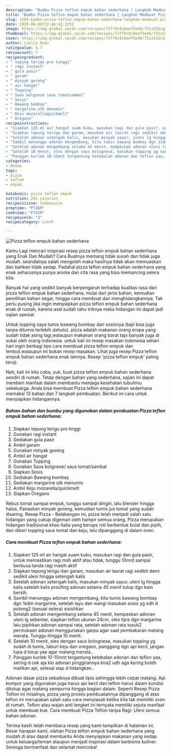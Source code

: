 ```yaml
---
description: "Bumbu Pizza teflon empuk bahan sederhana | Langkah Membuat Pizza teflon empuk bahan sederhana Yang Bisa Manjain Lidah"
title: "Bumbu Pizza teflon empuk bahan sederhana | Langkah Membuat Pizza teflon empuk bahan sederhana Yang Bisa Manjain Lidah"
slug: 1264-bumbu-pizza-teflon-empuk-bahan-sederhana-langkah-membuat-pizza-teflon-empuk-bahan-sederhana-yang-bisa-manjain-lidah
date: 2020-06-06T22:46:42.325Z
image: https://img-global.cpcdn.com/recipes/72ff9c9cbeef5e46/751x532cq70/pizza-teflon-empuk-bahan-sederhana-foto-resep-utama.jpg
thumbnail: https://img-global.cpcdn.com/recipes/72ff9c9cbeef5e46/751x532cq70/pizza-teflon-empuk-bahan-sederhana-foto-resep-utama.jpg
cover: https://img-global.cpcdn.com/recipes/72ff9c9cbeef5e46/751x532cq70/pizza-teflon-empuk-bahan-sederhana-foto-resep-utama.jpg
author: Luella Dean
ratingvalue: 4.7
reviewcount: 7
recipeingredient:
- " tepung terigu pro tinggi"
- " ragi instant"
- " gula pasir"
- " garam"
- " minyak goreng"
- " air hangat"
- " Topping"
- " Saus bolgnese saus tomatsambal"
- " Sosis"
- " Bawang bombay"
- " margarine utk menumis"
- " Keju mozarellaquickmelt"
- " Oregano"
recipeinstructions:
- "Siapkan 125 ml air hangat suam kuku, masukan ragi dan gula pasir, untuk memastikan ragi msh aktif atau tidak, tunggu 10mnt sampai berbusa tanda ragi masih aktif"
- "Siapkan tepung terigu dan garam, masukan air laurat ragi sedikit demi sedikit uleni hingga setengah kalis"
- "Setelah adonan setengah kalis, masukan minyak sayur, uleni lg hingga kalis.setelah kalis proofing adonan selama 45 menit tutup dgn kain bersih."
- "Sambil menunggu adonan mengembang, kita tumis bawang bombay dgn 1sdm margarine, setelah layu dan wangi masukan sosis yg sdh d potong2 (sesuai selera) sisishkan"
- "Setelah adonan mengembang selama 45 menit, kempeskan adonan uleni lg sebentar, siapkan teflon ukuran 24cm, oles tipis dgn margarine lalu pipihkan adonan sampai rata, setelah adonan rata tusuk2 permukaan adonan menggunakan garpu agar saat pembakaran matang merata. Tunggu hingga 10 menit."
- "Setelah 10 menit, oles dengan saus bolognese, masukan topping yg sudah di tumis, taburi keju dan oregano, panggang dgn api kecil, jangan lupa d tutup yaa agar matang merata.."
- "Panggan kurleb 10-15mnt tergantung ketebalan adonan dan teflon yaa, sering d cek aja klo adonan pinggirannya kira2 udh aga kering boleh matikan api, selesai siap d hidangkan.."
categories:
- Resep
tags:
- pizza
- teflon
- empuk

katakunci: pizza teflon empuk 
nutrition: 291 calories
recipecuisine: Indonesian
preptime: "PT26M"
cooktime: "PT42M"
recipeyield: "3"
recipecategory: Lunch

---
```



![Pizza teflon empuk bahan sederhana](https://img-global.cpcdn.com/recipes/72ff9c9cbeef5e46/751x532cq70/pizza-teflon-empuk-bahan-sederhana-foto-resep-utama.jpg)

Kamu Lagi mencari inspirasi resep pizza teflon empuk bahan sederhana yang Enak Dan Mudah? Cara Buatnya memang tidak susah dan tidak juga mudah. seandainya salah mengolah maka hasilnya tidak akan memuaskan dan bahkan tidak sedap. Padahal pizza teflon empuk bahan sederhana yang enak seharusnya punya aroma dan cita rasa yang bisa memancing selera kita.

Banyak hal yang sedikit banyak berpengaruh terhadap kualitas rasa dari pizza teflon empuk bahan sederhana, mulai dari jenis bahan, kemudian pemilihan bahan segar, hingga cara membuat dan menghidangkannya. Tak perlu pusing jika ingin menyiapkan pizza teflon empuk bahan sederhana enak di rumah, karena asal sudah tahu triknya maka hidangan ini dapat jadi sajian spesial.

Untuk topping saya tumis bawang bombay dan sosisnya (tapi bisa juga tanpa ditumis terlebih dahulu). pizza adalah makanan orang eropa yang sudah tidak asing lagi,walaupun makanan orang barat tapi banyak juga di sukai oleh orang indonesia. untuk kali ini resep masakan indonesia sehari hari ingin berbagi tips cara membuat pizza teflon empuk dan lembut,walaupun ini bukan resep masakan. Lihat juga resep Pizza teflon empuk bahan sederhana enak lainnya. Resep &#39;pizza teflon empuk&#39; paling teruji.


Nah, kali ini kita coba, yuk, buat pizza teflon empuk bahan sederhana sendiri di rumah. Tetap dengan bahan yang sederhana, sajian ini dapat memberi manfaat dalam membantu menjaga kesehatan tubuhmu sekeluarga. Anda bisa membuat Pizza teflon empuk bahan sederhana memakai 13 bahan dan 7 langkah pembuatan. Berikut ini cara untuk menyiapkan hidangannya.

<!--inarticleads1-->

##### Bahan-bahan dan bumbu yang digunakan dalam pembuatan Pizza teflon empuk bahan sederhana:

1. Siapkan  tepung terigu pro tinggi
1. Gunakan  ragi instant
1. Sediakan  gula pasir
1. Ambil  garam
1. Gunakan  minyak goreng
1. Ambil  air hangat
1. Gunakan  Topping
1. Gunakan  Saus bolgnese/ saus tomat/sambal
1. Siapkan  Sosis
1. Sediakan  Bawang bombay
1. Sediakan  margarine utk menumis
1. Ambil  Keju mozarella/quickmelt
1. Siapkan  Oregano


Rebus tomat sampai empuk, tunggu sampai dingin, lalu blender hingga halus. Panaskan minyak goreng, kemudian tumis jus tomat yang sudah disaring. Resep Pizza - Belakangan ini, pizza telah menjadi salah satu hidangan yang cukup digemari oleh hampir semua orang. Pizza merupakan hidangan tradisional khas Italia yang berups roti berbentuk bulat dan pipih, dan diberi topping saus tomat dan keju, lalu dipanggang di dalam oven. 

<!--inarticleads2-->

##### Cara membuat Pizza teflon empuk bahan sederhana:

1. Siapkan 125 ml air hangat suam kuku, masukan ragi dan gula pasir, untuk memastikan ragi msh aktif atau tidak, tunggu 10mnt sampai berbusa tanda ragi masih aktif
1. Siapkan tepung terigu dan garam, masukan air laurat ragi sedikit demi sedikit uleni hingga setengah kalis
1. Setelah adonan setengah kalis, masukan minyak sayur, uleni lg hingga kalis.setelah kalis proofing adonan selama 45 menit tutup dgn kain bersih.
1. Sambil menunggu adonan mengembang, kita tumis bawang bombay dgn 1sdm margarine, setelah layu dan wangi masukan sosis yg sdh d potong2 (sesuai selera) sisishkan
1. Setelah adonan mengembang selama 45 menit, kempeskan adonan uleni lg sebentar, siapkan teflon ukuran 24cm, oles tipis dgn margarine lalu pipihkan adonan sampai rata, setelah adonan rata tusuk2 permukaan adonan menggunakan garpu agar saat pembakaran matang merata. Tunggu hingga 10 menit.
1. Setelah 10 menit, oles dengan saus bolognese, masukan topping yg sudah di tumis, taburi keju dan oregano, panggang dgn api kecil, jangan lupa d tutup yaa agar matang merata..
1. Panggan kurleb 10-15mnt tergantung ketebalan adonan dan teflon yaa, sering d cek aja klo adonan pinggirannya kira2 udh aga kering boleh matikan api, selesai siap d hidangkan..


Adonan dasar pizza sebaiknya dibuat tipis sehingga lebih cepat matang. Api kompor yang digunakan juga harus api kecil dan teflon harus dalam kondisi ditutup agar matang sempurna hingga bagian dalam. Seperti Resep Pizza Teflon ini misalnya, pizza yang proses pembuatannya dipanggang di atas teflon ini merupakan salah satu cara menyiasati ketika kita tak memiliki oven di rumah. Teflon atau wajan anti lengket ini ternyata memiliki sejuta manfaat untuk membuat kue. Cara membuat Pizza Teflon tanpa Ragi: Uleni semua bahan adonan. 

Terima kasih telah membaca resep yang kami tampilkan di halaman ini. Besar harapan kami, olahan Pizza teflon empuk bahan sederhana yang mudah di atas dapat membantu Anda menyiapkan makanan yang sedap untuk keluarga/teman ataupun menjadi inspirasi dalam berbisnis kuliner. Semoga bermanfaat dan selamat mencoba!
